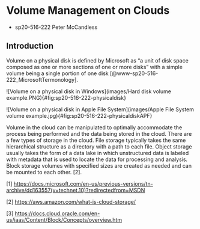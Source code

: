 # Volume Management on Clouds

* sp20-516-222 Peter McCandless

## Introduction

Volume on a physical disk is defined by Microsoft as “a unit of disk space composed as one or more sections of one or more disks” with a simple volume being a single portion of one disk [@www-sp20-516-222_MicrosoftTermonology].

![Volume on a physical disk in Windows](images/Hard disk volume example.PNG){#fig:sp20-516-222-physicaldisk}

![Volume on a physical disk in Apple File System](images/Apple File System volume example.jpg){#fig:sp20-516-222-physicaldiskAPF}

Volume in the cloud can be manipulated to optimally accommodate the process being performed and the data being stored in the cloud.  There are a few types of storage in the cloud.  File storage typically takes the same hierarchical structure as a directory with a path to each file.  Object storage usually takes the form of a data lake in which unstructured data is labeled with metadata that is used to locate the data for processing and analysis.  Block storage volumes with specified sizes are created as needed and can be mounted to each other. [2].      

[1] <https://docs.microsoft.com/en-us/previous-versions/tn-archive/dd163557(v=technet.10)?redirectedfrom=MSDN>

[2] <https://aws.amazon.com/what-is-cloud-storage/>
   
[3] <https://docs.cloud.oracle.com/en-us/iaas/Content/Block/Concepts/overview.htm>
